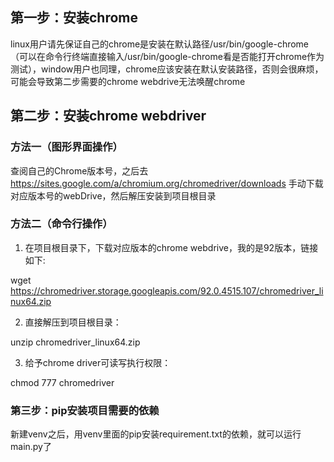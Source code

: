 ## 第一步：安装chrome ##

linux用户请先保证自己的chrome是安装在默认路径/usr/bin/google-chrome（可以在命令行终端直接输入/usr/bin/google-chrome看是否能打开chrome作为测试），window用户也同理，chrome应该安装在默认安装路径，否则会很麻烦，可能会导致第二步需要的chrome webdrive无法唤醒chrome

## 第二步：安装chrome webdriver ##
### 方法一（图形界面操作） ###
查阅自己的Chrome版本号，之后去 https://sites.google.com/a/chromium.org/chromedriver/downloads 手动下载对应版本号的webDrive，然后解压安装到项目根目录


### 方法二（命令行操作） ###

1. 在项目根目录下，下载对应版本的chrome webdrive，我的是92版本，链接如下:

 wget https://chromedriver.storage.googleapis.com/92.0.4515.107/chromedriver_linux64.zip

2. 直接解压到项目根目录：
 
 unzip chromedriver_linux64.zip 
 
 
3. 给予chrome driver可读写执行权限：
 
 chmod 777 chromedriver
 
 ### 第三步：pip安装项目需要的依赖 ###
 
 新建venv之后，用venv里面的pip安装requirement.txt的依赖，就可以运行main.py了